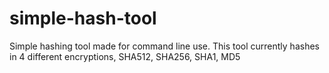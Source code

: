 # simple-hash-tool
Simple hashing tool made for command line use. This tool currently hashes in 4 different encryptions, SHA512, SHA256, SHA1, MD5
